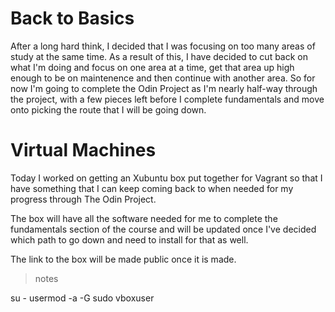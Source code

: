 # Back to Basics

After a long hard think, I decided that I was focusing on too many areas of study at the same time. As a result of this, I have decided to cut back on what I'm doing and focus on one area at a time, get that area up high enough to be on maintenence and then continue with another area. So for now I'm going to complete the Odin Project as I'm nearly half-way through the project, with a few pieces left before I complete fundamentals and move onto picking the route that I will be going down.

# Virtual Machines

Today I worked on getting an Xubuntu box put together for Vagrant so that I have something that I can keep coming back to when needed for my progress through The Odin Project.

The box will have all the software needed for me to complete the fundamentals section of the course and will be updated once I've decided which path to go down and need to install for that as well.

The link to the box will be made public once it is made.

> notes

su -
usermod -a -G sudo vboxuser
